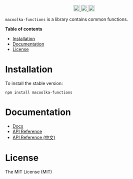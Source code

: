 <p align="center">
  <a href="https://travis-ci.org/macoolka/macoolka-functions">
    <img src="https://img.shields.io/travis/macoolka/macoolka-functions/master.svg?style=flat-square" alt="build status" height="20">
  </a>
  <a href="https://david-dm.org/macoolka-functions">
    <img src="https://img.shields.io/david/macoolka/macoolka-functions.svg?style=flat-square" alt="dependency status" height="20">
  </a>
  <a href="https://www.npmjs.com/package/macoolka-functions">
    <img src="https://img.shields.io/npm/dm/macoolka-functions.svg" alt="npm downloads" height="20">
  </a>
</p>

`macoolka-functions` is a library contains common functions.


**Table of contents**

- [Installation](#installation)
- [Documentation](#documentation)
- [License](#license)

<!-- END doctoc generated TOC please keep comment here to allow auto update -->

# Installation

To install the stable version:

```
npm install macoolka-functions
```


# Documentation

- [Docs](https://macoolka.github.io/macoolka-functions)
- [API Reference](https://macoolka.github.io/macoolka-functions/docs/Modules)
- [API Reference (中文)](https://macoolka.github.io/macoolka-functions/docs/模块)


# License

The MIT License (MIT)
